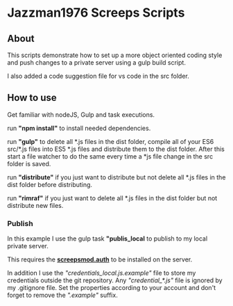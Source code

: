 # Jazzman1976 Screeps Scripts

## About

This scripts demonstrate how to set up a more object oriented coding style
and push changes to a private server using a gulp build script.

I also added a code suggestion file for vs code in the src folder.

## How to use

Get familiar with nodeJS, Gulp and task executions.

run **"npm install"** to install needed dependencies.

run **"gulp"** to delete all \*.js files in the dist folder, compile all of 
your ES6 src/\*.js files into ES5 \*.js files and distribute them to the dist
folder. After this start a file watcher to do the same every time a \*js file
change in the src folder is saved.

run **"distribute"** if you just want to distribute but not delete all \*.js
files in the dist folder before distributing.

run **"rimraf"** if you just want to delete all \*.js files in the dist folder
but not distribute new files.

### Publish

In this example I use the gulp task **"publis_local** to publish to my local
private server.

This requires the [**screepsmod.auth**](https://github.com/ScreepsMods/screepsmod-auth)
to be installed on the server.

In addition I use the *"credentials_local.js.example"* file to store my credentials
outside the git repository. Any *"credential_\*.js"* file is ignored by my .gitignore file. 
Set the properties according to your account and don't forget to remove the *".example"* suffix.
